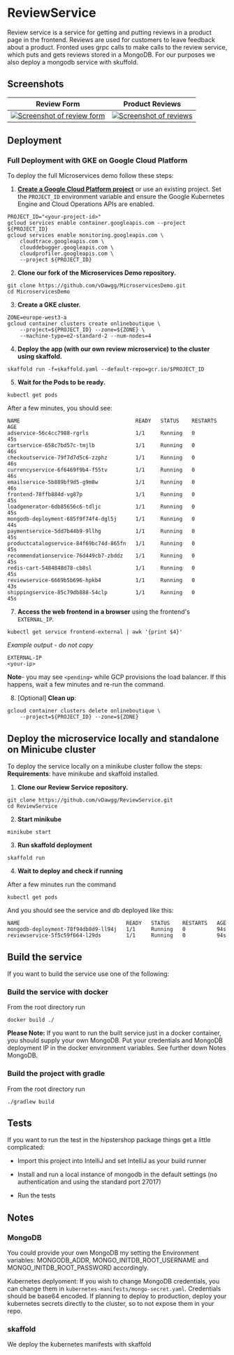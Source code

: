 
# ReviewService

Review service is a service for getting and putting reviews in a product page in the frontend.
Reviews are used for customers to leave feedback about a product. Fronted uses grpc calls to make calls to the review service, which puts and gets reviews stored in a MongoDB. For our purposes we also deploy a mongodb service with skuffold. 

## Screenshots

| Review Form                                                                                                       | Product Reviews                                                                                                     |
| ----------------------------------------------------------------------------------------------------------------- | ------------------------------------------------------------------------------------------------------------------ |
| [ ![Screenshot of review form](https://user-images.githubusercontent.com/50115776/154873254-8beda6a5-10e2-4df6-8e15-4493ce794642.png)](https://user-images.githubusercontent.com/50115776/154873254-8beda6a5-10e2-4df6-8e15-4493ce794642.png) | [![Screenshot of reviews](https://user-images.githubusercontent.com/50115776/154873327-ad7ac763-6d0e-44a8-a6f7-7ecff58cf98d.png)](https://user-images.githubusercontent.com/50115776/154873327-ad7ac763-6d0e-44a8-a6f7-7ecff58cf98d.png) |






## Deployment

### Full Deployment with GKE on Google Cloud Platform
To deploy the full Microservices demo follow these steps:

1. **[Create a Google Cloud Platform project](https://cloud.google.com/resource-manager/docs/creating-managing-projects#creating_a_project)** or use an existing project. Set the `PROJECT_ID` environment variable and ensure the Google Kubernetes Engine and Cloud Operations APIs are enabled.

```
PROJECT_ID="<your-project-id>"
gcloud services enable container.googleapis.com --project ${PROJECT_ID}
gcloud services enable monitoring.googleapis.com \
    cloudtrace.googleapis.com \
    clouddebugger.googleapis.com \
    cloudprofiler.googleapis.com \
    --project ${PROJECT_ID}
```


2. **Clone our fork of the Microservices Demo repository.**

```
git clone https://github.com/vDawgg/MicroservicesDemo.git
cd MicroservicesDemo
```

3. **Create a GKE cluster.**

```
ZONE=europe-west3-a
gcloud container clusters create onlineboutique \
    --project=${PROJECT_ID} --zone=${ZONE} \
    --machine-type=e2-standard-2 --num-nodes=4
```
4. **Deploy the app (with our own review microservice) to the cluster using skaffold.**
```
skaffold run -f=skaffold.yaml --default-repo=gcr.io/$PROJECT_ID
```


5. **Wait for the Pods to be ready.**

```
kubectl get pods
```
After a few minutes, you should see:

```
NAME                                     READY   STATUS    RESTARTS   AGE
adservice-56c4cc7988-rgrls               1/1     Running   0          45s
cartservice-658c7bd57c-tmjlb             1/1     Running   0          46s
checkoutservice-79f7d7d5c6-zzphz         1/1     Running   0          46s
currencyservice-6f6469f9b4-f55tv         1/1     Running   0          46s
emailservice-5b889bf9d5-g9m8w            1/1     Running   0          46s
frontend-78ffb884d-vg87p                 1/1     Running   0          45s
loadgenerator-6db85656c6-tdljc           1/1     Running   0          45s
mongodb-deployment-685f9f74f4-dgl5j      1/1     Running   0          44s
paymentservice-5dd7b44b9-9llhg           1/1     Running   0          45s
productcatalogservice-84f69bc74d-865fn   1/1     Running   0          45s
recommendationservice-76d449cb7-zbddz    1/1     Running   0          45s
redis-cart-5484848d78-cb8sl              1/1     Running   0          45s
reviewservice-6669b5b696-hpkb4           1/1     Running   0          43s
shippingservice-85c79db888-54clp         1/1     Running   0          45s
```
7. **Access the web frontend in a browser** using the frontend's `EXTERNAL_IP`.

```
kubectl get service frontend-external | awk '{print $4}'
```

*Example output - do not copy*

```
EXTERNAL-IP
<your-ip>
```

**Note**- you may see `<pending>` while GCP provisions the load balancer. If this happens, wait a few minutes and re-run the command.


8. [Optional] **Clean up**:

```
gcloud container clusters delete onlineboutique \
    --project=${PROJECT_ID} --zone=${ZONE}
```

## Deploy the microservice locally and standalone on Minicube cluster


To deploy the service locally on a minikube cluster follow the steps:
**Requirements**: have minikube and skaffold installed.

1. **Clone our Review Service repository.**

```
git clone https://github.com/vDawgg/ReviewService.git
cd ReviewService
```
2.  **Start minikube**

```
minikube start
```

3.  **Run skaffold deployment**

```
skaffold run
```
4.  **Wait to deploy and check if running**

After a few minutes run the command
```
kubectl get pods
```
And you should see the service and db deployed like this:
```
NAME                                  READY   STATUS    RESTARTS   AGE
mongodb-deployment-78f94db8d9-ll94j   1/1     Running   0          94s
reviewservice-5f5c59f664-l29ds        1/1     Running   0          94s
```


## Build the service
If you want to build the service use one of the following:

### Build the service with docker
From the root directory run 

```
docker build ./
```
**Please Note:** If you want to run the built service just in a docker container, you should supply your own MongoDB. Put your credentials and MongoDB deployment IP in the docker environment variables. See further down Notes MongoDB.
### Build the project with gradle
From the root directory run 
```
./gradlew build
```

## Tests
If you want to run the test in the hipstershop package things get a little complicated:

- Import this project into IntelliJ and set IntelliJ as your build runner

- Install and run a local instance of mongodb in the default settings (no authentication and using the standard port 27017)

- Run the tests



## Notes

### MongoDB
You could provide your own MongoDB my setting the Environment variables: MONGODB_ADDR, MONGO_INITDB_ROOT_USERNAME and MONGO_INITDB_ROOT_PASSWORD accordingly.


Kubernetes deplyoment: If you wish to change MongoDB credentials, you can change them in ```kubernetes-manifests/mongo-secret.yaml```. Credentials should be base64 encoded. If planning to deploy to production, deploy your kubernetes secrets directly to the cluster, so to not expose them in your repo.

### skaffold
We deploy the kubernetes manifests with skaffold

